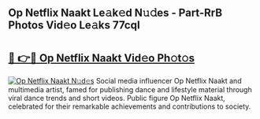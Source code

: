 ## Op Netflix Naakt Le𝚊k𝚎d N𝚞𝚍es - Part-RrB Photos Vid𝚎o Le𝚊ks 77cqI

# <h2><a href="http://fbaqr2u.evod.top/?m=Op+Netflix+Naakt">🔗 👉🔴 Op Netflix Naakt Vid𝚎o Ph𝚘t𝚘s</a></h2>

[![Op Netflix Naakt N𝚞d𝚎s](https://i.imgur.com/8V9OHl7.gif)](http://fbaqr2u.evod.top/?m=Op+Netflix+Naakt)
Social media influencer Op Netflix Naakt and multimedia artist, famed for publishing dance and lifestyle material through viral dance trends and short videos. Public figure Op Netflix Naakt, celebrated for their remarkable achievements and contributions to society. 
